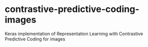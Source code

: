# contrastive-predictive-coding-images
Keras implementation of Representation Learning with Contrastive Predictive Coding for images
